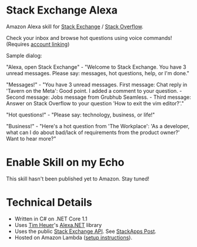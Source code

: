 # Stack Exchange Alexa

Amazon Alexa skill for [Stack Exchange](https://stackexchange.com) / [Stack Overflow](https://stackoverflow.com). 

Check your inbox and browse hot questions using voice commands! (Requires [account linking](https://developer.amazon.com/public/solutions/alexa/alexa-skills-kit/docs/linking-an-alexa-user-with-a-user-in-your-system))

Sample dialog:

"Alexa, open Stack Exchange" - "Welcome to Stack Exchange. You have 3 unread messages. Please say: messages, hot questions, help, or I'm done."

"Messages!" - "You have 3 unread messages. First message: Chat reply in 'Tavern on the Meta': Good point. I added a comment to your question. - Second message: Jobs message from Grubhub Seamless. - Third message: Answer on Stack Overflow to your question 
'How to exit the vim editor?'."

"Hot questions!" - "Please say: technology, business, or life!"

"Business!" - "Here's a hot question from 'The Workplace': 'As a developer, what can I do about bad/lack of requirements from the product owner?' Want to hear more?"

# Enable Skill on my Echo

This skill hasn't been published yet to Amazon. Stay tuned!

# Technical Details

* Written in C# on .NET Core 1.1
* Uses [Tim Heuer](https://twitter.com/timheuer)'s [Alexa.NET](https://www.nuget.org/packages/Alexa.NET) library
* Uses the public [Stack Exchange API](https://api.stackexchange.com). See [StackApps Post](https://stackapps.com/questions/7480).
* Hosted on Amazon Lambda ([setup instructions](https://github.com/MaxHorstmann/StackExchange-Alexa/blob/master/setup.md)).

